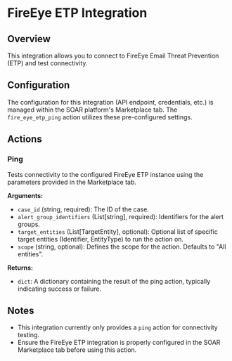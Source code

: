 # FireEye ETP Integration

## Overview

This integration allows you to connect to FireEye Email Threat Prevention (ETP) and test connectivity.

## Configuration

The configuration for this integration (API endpoint, credentials, etc.) is managed within the SOAR platform's Marketplace tab. The `fire_eye_etp_ping` action utilizes these pre-configured settings.

## Actions

### Ping

Tests connectivity to the configured FireEye ETP instance using the parameters provided in the Marketplace tab.

**Arguments:**

*   `case_id` (string, required): The ID of the case.
*   `alert_group_identifiers` (List[string], required): Identifiers for the alert groups.
*   `target_entities` (List[TargetEntity], optional): Optional list of specific target entities (Identifier, EntityType) to run the action on.
*   `scope` (string, optional): Defines the scope for the action. Defaults to "All entities".

**Returns:**

*   `dict`: A dictionary containing the result of the ping action, typically indicating success or failure.

## Notes

*   This integration currently only provides a `ping` action for connectivity testing.
*   Ensure the FireEye ETP integration is properly configured in the SOAR Marketplace tab before using this action.
